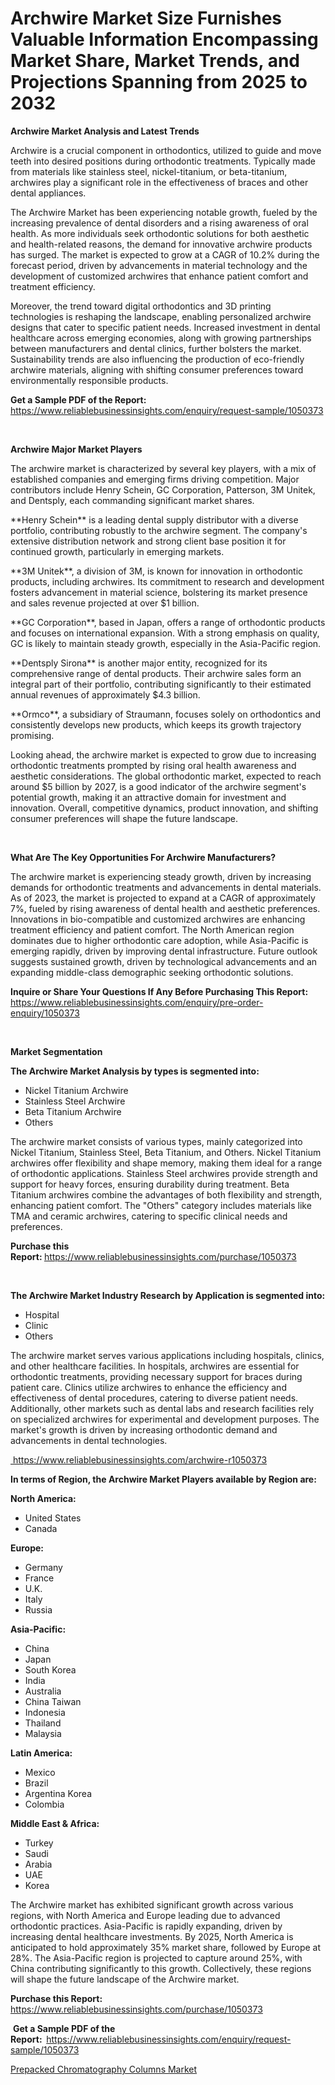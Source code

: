 <p><h1>Archwire Market Size Furnishes Valuable Information Encompassing Market Share, Market Trends, and Projections Spanning from 2025 to 2032</h1></p><p><strong>Archwire Market Analysis and Latest Trends</strong></p>
<p><p>Archwire is a crucial component in orthodontics, utilized to guide and move teeth into desired positions during orthodontic treatments. Typically made from materials like stainless steel, nickel-titanium, or beta-titanium, archwires play a significant role in the effectiveness of braces and other dental appliances.</p><p>The Archwire Market has been experiencing notable growth, fueled by the increasing prevalence of dental disorders and a rising awareness of oral health. As more individuals seek orthodontic solutions for both aesthetic and health-related reasons, the demand for innovative archwire products has surged. The market is expected to grow at a CAGR of 10.2% during the forecast period, driven by advancements in material technology and the development of customized archwires that enhance patient comfort and treatment efficiency.</p><p>Moreover, the trend toward digital orthodontics and 3D printing technologies is reshaping the landscape, enabling personalized archwire designs that cater to specific patient needs. Increased investment in dental healthcare across emerging economies, along with growing partnerships between manufacturers and dental clinics, further bolsters the market. Sustainability trends are also influencing the production of eco-friendly archwire materials, aligning with shifting consumer preferences toward environmentally responsible products.</p></p>
<p><strong>Get a Sample PDF of the Report:&nbsp;</strong> <a href="https://www.reliablebusinessinsights.com/enquiry/request-sample/1050373?utm_campaign=3036&utm_medium=2&utm_source=Github&utm_content=ia&utm_term=03032025&utm_id=archwire">https://www.reliablebusinessinsights.com/enquiry/request-sample/1050373</a></p>
<p>&nbsp;</p>
<p><strong>Archwire Major Market Players</strong></p>
<p><p>The archwire market is characterized by several key players, with a mix of established companies and emerging firms driving competition. Major contributors include Henry Schein, GC Corporation, Patterson, 3M Unitek, and Dentsply, each commanding significant market shares. </p><p>**Henry Schein** is a leading dental supply distributor with a diverse portfolio, contributing robustly to the archwire segment. The company's extensive distribution network and strong client base position it for continued growth, particularly in emerging markets.</p><p>**3M Unitek**, a division of 3M, is known for innovation in orthodontic products, including archwires. Its commitment to research and development fosters advancement in material science, bolstering its market presence and sales revenue projected at over $1 billion.</p><p>**GC Corporation**, based in Japan, offers a range of orthodontic products and focuses on international expansion. With a strong emphasis on quality, GC is likely to maintain steady growth, especially in the Asia-Pacific region.</p><p>**Dentsply Sirona** is another major entity, recognized for its comprehensive range of dental products. Their archwire sales form an integral part of their portfolio, contributing significantly to their estimated annual revenues of approximately $4.3 billion.</p><p>**Ormco**, a subsidiary of Straumann, focuses solely on orthodontics and consistently develops new products, which keeps its growth trajectory promising. </p><p>Looking ahead, the archwire market is expected to grow due to increasing orthodontic treatments prompted by rising oral health awareness and aesthetic considerations. The global orthodontic market, expected to reach around $5 billion by 2027, is a good indicator of the archwire segment's potential growth, making it an attractive domain for investment and innovation. Overall, competitive dynamics, product innovation, and shifting consumer preferences will shape the future landscape.</p></p>
<p>&nbsp;</p>
<p><strong>What Are The Key Opportunities For Archwire Manufacturers?</strong></p>
<p><p>The archwire market is experiencing steady growth, driven by increasing demands for orthodontic treatments and advancements in dental materials. As of 2023, the market is projected to expand at a CAGR of approximately 7%, fueled by rising awareness of dental health and aesthetic preferences. Innovations in bio-compatible and customized archwires are enhancing treatment efficiency and patient comfort. The North American region dominates due to higher orthodontic care adoption, while Asia-Pacific is emerging rapidly, driven by improving dental infrastructure. Future outlook suggests sustained growth, driven by technological advancements and an expanding middle-class demographic seeking orthodontic solutions.</p></p>
<p><strong>Inquire or Share Your Questions If Any Before Purchasing This Report:</strong> <a href="https://www.reliablebusinessinsights.com/enquiry/pre-order-enquiry/1050373?utm_campaign=3036&utm_medium=2&utm_source=Github&utm_content=ia&utm_term=03032025&utm_id=archwire">https://www.reliablebusinessinsights.com/enquiry/pre-order-enquiry/1050373</a></p>
<p>&nbsp;</p>
<p><strong>Market Segmentation</strong></p>
<p><strong>The Archwire Market Analysis by types is segmented into:</strong></p>
<p><ul><li>Nickel Titanium Archwire</li><li>Stainless Steel Archwire</li><li>Beta Titanium Archwire</li><li>Others</li></ul></p>
<p><p>The archwire market consists of various types, mainly categorized into Nickel Titanium, Stainless Steel, Beta Titanium, and Others. Nickel Titanium archwires offer flexibility and shape memory, making them ideal for a range of orthodontic applications. Stainless Steel archwires provide strength and support for heavy forces, ensuring durability during treatment. Beta Titanium archwires combine the advantages of both flexibility and strength, enhancing patient comfort. The "Others" category includes materials like TMA and ceramic archwires, catering to specific clinical needs and preferences.</p></p>
<p><strong>Purchase this Report:&nbsp;</strong><a href="https://www.reliablebusinessinsights.com/purchase/1050373?utm_campaign=3036&utm_medium=2&utm_source=Github&utm_content=ia&utm_term=03032025&utm_id=archwire">https://www.reliablebusinessinsights.com/purchase/1050373</a></p>
<p>&nbsp;</p>
<p><strong>The Archwire Market Industry Research by Application is segmented into:</strong></p>
<p><ul><li>Hospital</li><li>Clinic</li><li>Others</li></ul></p>
<p><p>The archwire market serves various applications including hospitals, clinics, and other healthcare facilities. In hospitals, archwires are essential for orthodontic treatments, providing necessary support for braces during patient care. Clinics utilize archwires to enhance the efficiency and effectiveness of dental procedures, catering to diverse patient needs. Additionally, other markets such as dental labs and research facilities rely on specialized archwires for experimental and development purposes. The market's growth is driven by increasing orthodontic demand and advancements in dental technologies.</p></p>
<p><a href="https://www.reliablebusinessinsights.com/archwire-r1050373?utm_campaign=3036&utm_medium=2&utm_source=Github&utm_content=ia&utm_term=03032025&utm_id=archwire">&nbsp;https://www.reliablebusinessinsights.com/archwire-r1050373</a></p>
<p><strong>In terms of Region, the Archwire Market Players available by Region are:</strong></p>
<p>
    <p> <strong> North America: </strong>
        <ul>
            <li>United States</li>
            <li>Canada</li>
        </ul>
        </p> 
    <p> <strong> Europe: </strong>
        <ul>
            <li>Germany</li>
            <li>France</li>
            <li>U.K.</li>
            <li>Italy</li>
            <li>Russia</li>
        </ul>
        </p> 
    <p> <strong> Asia-Pacific: </strong>
        <ul>
            <li>China</li>
            <li>Japan</li>
            <li>South Korea</li>
            <li>India</li>
            <li>Australia</li>
            <li>China Taiwan</li>
            <li>Indonesia</li>
            <li>Thailand</li>
            <li>Malaysia</li>
        </ul>
        </p> 
    <p> <strong> Latin America: </strong>
        <ul>
            <li>Mexico</li>
            <li>Brazil</li>
            <li>Argentina Korea</li>
            <li>Colombia</li>
        </ul>
        </p> 
    <p> <strong> Middle East & Africa: </strong>
        <ul>
            <li>Turkey</li>
            <li>Saudi</li>
            <li>Arabia</li>
            <li>UAE</li>
            <li>Korea</li>
        </ul>
    </p>
    </p>
<p><p>The Archwire market has exhibited significant growth across various regions, with North America and Europe leading due to advanced orthodontic practices. Asia-Pacific is rapidly expanding, driven by increasing dental healthcare investments. By 2025, North America is anticipated to hold approximately 35% market share, followed by Europe at 28%. The Asia-Pacific region is projected to capture around 25%, with China contributing significantly to this growth. Collectively, these regions will shape the future landscape of the Archwire market.</p></p>
<p><strong>Purchase this Report: </strong><a href="https://www.reliablebusinessinsights.com/purchase/1050373?utm_campaign=3036&utm_medium=2&utm_source=Github&utm_content=ia&utm_term=03032025&utm_id=archwire">https://www.reliablebusinessinsights.com/purchase/1050373</a></p>
<p>&nbsp;<strong>Get a Sample PDF of the Report:&nbsp;&nbsp;</strong><a href="https://www.reliablebusinessinsights.com/enquiry/request-sample/1050373?utm_campaign=3036&utm_medium=2&utm_source=Github&utm_content=ia&utm_term=03032025&utm_id=archwire">https://www.reliablebusinessinsights.com/enquiry/request-sample/1050373</a></p>
<p><strong></strong></p>
<p><p><a href="https://github.com/micbotam/Market-Research-Report-List-1/blob/main/prepacked-chromatography-columns-market.md?utm_campaign=3036&utm_medium=2&utm_source=Github&utm_content=ia&utm_term=03032025&utm_id=archwire">Prepacked Chromatography Columns Market</a></p></p>